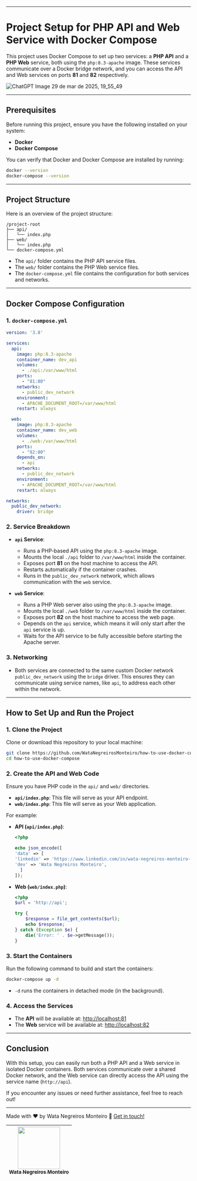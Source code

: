 
---

# Project Setup for PHP API and Web Service with Docker Compose

This project uses Docker Compose to set up two services: a **PHP API** and a **PHP Web** service, both using the `php:8.3-apache` image. These services communicate over a Docker bridge network, and you can access the API and Web services on ports **81** and **82** respectively.

![ChatGPT Image 29 de mar  de 2025, 19_55_49](https://github.com/user-attachments/assets/32ccbab2-039d-47c1-8d97-04dcca7d782f)


---

## Prerequisites

Before running this project, ensure you have the following installed on your system:

- **Docker** 
- **Docker Compose** 

You can verify that Docker and Docker Compose are installed by running:

```bash
docker --version
docker-compose --version
```

---

## Project Structure

Here is an overview of the project structure:

```
/project-root
├── api/
│   └── index.php       
├── web/
│   └── index.php       
└── docker-compose.yml  
```

- The `api/` folder contains the PHP API service files.
- The `web/` folder contains the PHP Web service files.
- The `docker-compose.yml` file contains the configuration for both services and networks.

---

## Docker Compose Configuration

### 1. **`docker-compose.yml`**

```yaml
version: '3.8'

services:
  api:
    image: php:8.3-apache
    container_name: dev_api
    volumes:
      - ./api:/var/www/html
    ports:
      - "81:80"
    networks:
      - public_dev_network
    environment:
      - APACHE_DOCUMENT_ROOT=/var/www/html
    restart: always

  web:
    image: php:8.3-apache
    container_name: dev_web
    volumes:
      - ./web:/var/www/html
    ports:
      - "82:80"
    depends_on:
      - api
    networks:
      - public_dev_network
    environment:
      - APACHE_DOCUMENT_ROOT=/var/www/html
    restart: always

networks:
  public_dev_network:
    driver: bridge
```

### 2. **Service Breakdown**

- **`api` Service**:
    - Runs a PHP-based API using the `php:8.3-apache` image.
    - Mounts the local `./api` folder to `/var/www/html` inside the container.
    - Exposes port **81** on the host machine to access the API.
    - Restarts automatically if the container crashes.
    - Runs in the `public_dev_network` network, which allows communication with the `web` service.

- **`web` Service**:
    - Runs a PHP Web server also using the `php:8.3-apache` image.
    - Mounts the local `./web` folder to `/var/www/html` inside the container.
    - Exposes port **82** on the host machine to access the web page.
    - Depends on the `api` service, which means it will only start after the `api` service is up.
    - Waits for the API service to be fully accessible before starting the Apache server.

### 3. **Networking**

- Both services are connected to the same custom Docker network `public_dev_network` using the `bridge` driver. This ensures they can communicate using service names, like `api`, to address each other within the network.

---

## How to Set Up and Run the Project

### 1. **Clone the Project**

Clone or download this repository to your local machine:

```bash
git clone https://github.com/WataNegreirosMonteiro/how-to-use-docker-compose.git
cd how-to-use-docker-compose
```

### 2. **Create the API and Web Code**

Ensure you have PHP code in the `api/` and `web/` directories.

- **`api/index.php`**: This file will serve as your API endpoint.
- **`web/index.php`**: This file will serve as your Web application.

For example:

- **API (`api/index.php`)**:
  ```php
  <?php

  echo json_encode([
  'data' => [
  'linkedin' => 'https://www.linkedin.com/in/wata-negreiros-monteiro-2a94ab1a7/',
  'dev' => 'Wata Negreiros Monteiro',
    ]
  ]);
  ```

- **Web (`web/index.php`)**:
  ```php
  <?php
  $url = 'http://api';

  try {
      $response = file_get_contents($url);
      echo $response;
  } catch (Exception $e) {
      die('Error: ' . $e->getMessage());
  }
  ```

### 3. **Start the Containers**

Run the following command to build and start the containers:

```bash
docker-compose up -d
```
- `-d` runs the containers in detached mode (in the background).

### 4. **Access the Services**

- The **API** will be available at: [http://localhost:81](http://localhost:81)
- The **Web** service will be available at: [http://localhost:82](http://localhost:82)

---

## Conclusion

With this setup, you can easily run both a PHP API and a Web service in isolated Docker containers. Both services communicate over a shared Docker network, and the Web service can directly access the API using the service name (`http://api`).

If you encounter any issues or need further assistance, feel free to reach out!

---

Made with ♥ by Wata Negreiros Monteiro :wave: [Get in touch!](https://www.linkedin.com/in/wata-negreiros-monteiro-2a94ab1a7/)

| [<img src="https://avatars.githubusercontent.com/u/90472705?v=4" width=115><br><sub>Wata Negreiros Monteiro</sub>](https://github.com/WataNegreirosMonteiro) |  
| :---: | 
